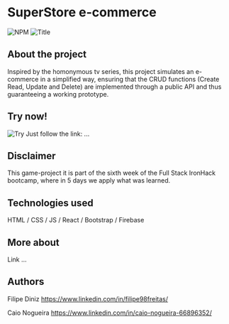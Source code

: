 # SuperStore e-commerce

![NPM](https://img.shields.io/npm/l/react)
![Title](https://github.com/filipe98freitas/e-commerce/blob/main/src/images/logo.png)

## About the project

Inspired by the homonymous tv series, this project simulates an e-commerce in a simplified way, ensuring that the CRUD functions (Create Read, Update and Delete) are implemented through a public API and thus guaranteeing a working prototype.

## Try now!

![Try](https://i.giphy.com/media/l2SpQi0k9Whr556Vi/giphy.gif)
Just follow the link:  ...

## Disclaimer

This game-project it is part of the sixth  week of the Full Stack IronHack bootcamp, where in 5 days we apply what was learned.

## Technologies used
HTML / CSS / JS / React / Bootstrap / Firebase

## More about

Link  ...

## Authors

Filipe Diniz
https://www.linkedin.com/in/filipe98freitas/

Caio Nogueira
https://www.linkedin.com/in/caio-nogueira-66896352/
